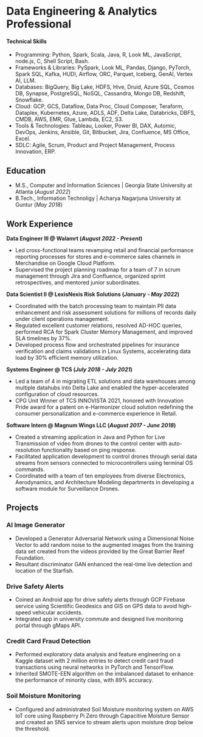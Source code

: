 # Data Engineering & Analytics Professional

#### Technical Skills

- Programming: Python, Spark, Scala, Java, R, Look ML, JavaScript, node.js, C, Shell Script, Bash.
- Frameworks & Libraries: PySpark, Look ML, Pandas, Django, PyTorch, Spark SQL, Kafka, HUDI, Airflow, ORC, Parquet, Iceberg, GenAI, Vertex AI, LLM.
- Databases: BigQuery, Big Lake, HDFS, Hive, Druid, Azure SQL, Cosmos DB, Synapse, PostgreSQL, NoSQL, Cassandra, Mongo DB, Redshift, Snowflake.
- Cloud: GCP, GCS, Dataflow, Data Proc, Cloud Composer, Teraform, Dataplex, Kubernetes, Azure, ADLS, ADF, Delta Lake, Databricks, DBFS, CMDB, AWS, EMR, Glue, Lambda, EC2, S3.
- Tools & Technologies: Tableau, Looker, Power BI, DAX, Automic, DevOps, Jenkins, Ansible, Git, Bitbucket, Jira, Confluence, MS Office, Excel.
- SDLC: Agile, Scrum, Product and Project Management, Process Innovation, ERP.

## Education
- M.S., Computer and Information Sciences   |   Georgia State University at Atlanta (_August 2022_)	 			        		
- B.Tech., Information Technoligy   |   Acharya Nagarjuna University at Guntur (_May 2018_)

## Work Experience

**Data Engineer III @ Walamrt (_August 2022 - Present_)**

- Led cross-functional teams revamping retail and financial performance reporting processes for stores and e-commerce sales channels in Merchandise on Google Cloud Platform.
- Supervised the project planning roadmap for a team of 7 in scrum management through Jira and Confluence, organized sprint retrospectives, and mentored junior subordinates.

**Data Scientist II @ LexisNexis Risk Solutions (_January - May 2022_)**

- Coordinated with the batch processing team to maintain PII data enhancement and risk assessment solutions for millions of records daily under client operations management.
- Regulated excellent customer relations, resolved AD-HOC queries, performed RCA for Spark Cluster Memory Management, and improved SLA timelines by 37%.
- Developed process flow and orchestrated pipelines for insurance verification and claims validations in Linux Systems, accelerating data load by 30% efficient memory utilization.

**Systems Engineer @ TCS (_July 2018 - July 2021_)**

- Led a team of 4 in migrating ETL solutions and data warehouses among multiple datahubs into Delta Lake and enabled the hyper-accelerated configuration of cloud resources.
- CPG Unit Winner of TCS INNOVISTA 2021, honored with Innovation Pride award for a patent on e-Harmonizer cloud solution redefining the consumer personalization and e-commerce experience in Retail.


**Software Intern @ Magnum Wings LLC (_August 2017 - June 2018_)**

- Created a streaming application in Java and Python for Live Transmission of video from drones to the control center with auto-resolution functionality based on ping response.
- Facilitated application development to control drones through serial data streams from sensors connected to microcontrollers using terminal OS commands.
- Coordinated with a team of ten employees from diverse Electronics, Aerodynamics, and Architecture Modeling departments in developing a software module for Surveillance Drones.

## Projects

### AI Image Generator

- Developed a Generator Adversarial Network using a Dimensional Noise Vector to add random noise to the augmented images from the training data set created from the videos provided by the Great Barrier Reef Foundation.
- Resultant discriminator GAN enhanced the real-time live detection and location of the Starfish.

### Drive Safety Alerts

- Coined an Android app for drive safety alerts through GCP Firebase service using Scientific Geodesics and GIS on GPS data to avoid high-speed vehicular accidents.
- Integrated app in university commute and designed live monitoring portal through gMaps API.

### Credit Card Fraud Detection

- Performed exploratory data analysis and feature engineering on a Kaggle dataset with 2 million entries to detect credit card fraud transactions using neural networks in PyTorch and TensorFlow.
- Inherited SMOTE-EEN algorithm on the imbalanced dataset to enhance the performance of minority class, with 89% accuracy.

### Soil Moisture Monitoring

- Configured and administrated Soil Moisture monitoring system on AWS IoT core using Raspberry Pi Zero through Capacitive Moisture Sensor and created an SNS service to stream alerts upon moisture drop below the threshold.
